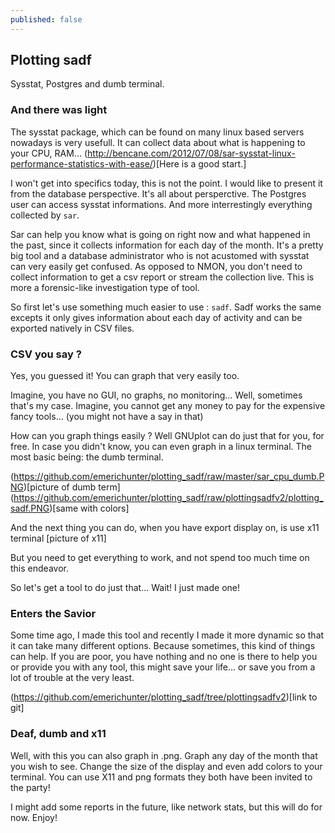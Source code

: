 ```yaml
---
published: false
---
```

## Plotting sadf

Sysstat, Postgres and dumb terminal.  

### And there was light

The sysstat package, which can be found on many linux based servers nowadays is very usefull. 
It can collect data about what is happening to your CPU, RAM... (http://bencane.com/2012/07/08/sar-sysstat-linux-performance-statistics-with-ease/)[Here is a good start.]

I won't get into specifics today, this is not the point. I would like to present it from the database perspective. It's all about persperctive. The Postgres user can access sysstat informations. And more interrestingly everything collected by `sar`. 

Sar can help you know what is going on right now and what happened in the past, since it collects information for each day of the month. It's a pretty big tool and a database administrator who is not acustomed with sysstat can very easily get confused. As opposed to NMON, you don't need to collect information to get a csv report or stream the collection live. This is more a forensic-like investigation type of tool.

So first let's use something much easier to use : `sadf`. Sadf works the same excepts it only gives information about each day of activity and can be exported natively in CSV files. 

### CSV you say ? 

Yes, you guessed it! You can graph that very easily too.

Imagine, you have no GUI, no graphs, no monitoring... Well, sometimes that's my case. 
Imagine, you cannot get any money to pay for the expensive fancy tools... (you might not have a say in that)

How can you graph things easily ? Well GNUplot can do just that for you, for free.
In case you didn't know, you can even graph in a linux terminal. 
The most basic being: the dumb terminal. 

(https://github.com/emerichunter/plotting_sadf/raw/master/sar_cpu_dumb.PNG)[picture of dumb term]
(https://github.com/emerichunter/plotting_sadf/raw/plottingsadfv2/plotting_sadf.PNG)[same with colors]

And the next thing you can do, when you have export display on, is use x11 terminal
[picture of x11]

But you need to get everything to work, and not spend too much time on this endeavor. 

So let's get a tool to do just that... Wait! I just made one! 


### Enters the Savior

Some time ago, I made this tool and recently I made it more dynamic so that it can take many different options. Because sometimes, this kind of things can help. 
If you are poor, you have nothing and no one is there to help you or provide you with any tool, this might save your life... or save you from a lot of trouble at the very least.

(https://github.com/emerichunter/plotting_sadf/tree/plottingsadfv2)[link to git]

### Deaf, dumb and x11

Well, with this you can also graph in .png. Graph any day of the month that you wish to see. 
Change the size of the display and even add colors to your terminal.
You can use X11 and png formats they both have been invited to the party!

I might add some reports in the future, like network stats, but this will do for now.
Enjoy!
